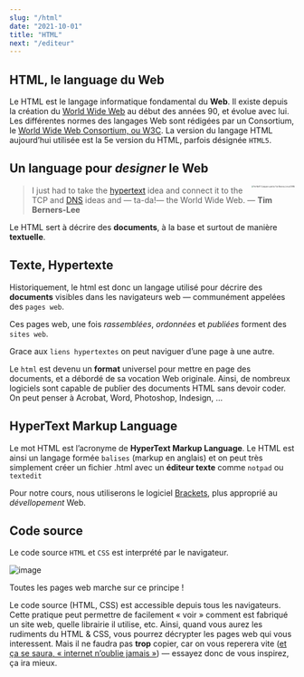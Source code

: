 ```yaml
---
slug: "/html"
date: "2021-10-01"
title: "HTML"
next: "/editeur"
---
```


## HTML, le language du Web

Le HTML est le langage informatique fondamental du **Web**. Il existe depuis la création du [World Wide Web](http://fr.wikipedia.org/wiki/World_Wide_Web) au début des années 90, et évolue avec lui. Les différentes normes des langages Web sont rédigées par un Consortium, le [World Wide Web Consortium, ou W3C](http://w3c.org/). La version du langage HTML aujourd’hui utilisée est la 5e version du HTML, parfois désignée `HTML5`. 

## Un language pour *designer* le Web

<img src="https://upload.wikimedia.org/wikipedia/commons/d/d1/First_Web_Server.jpg" alt="The NeXT Computer used by Tim Berners-Lee at CERN" style="zoom:20%; float:right;" />

> I just had to take the [hypertext](/glossaire/hypertexte) idea and connect it to the TCP and [DNS](/glossaire/dns) ideas and — ta-da!— the World Wide Web.
> ― **Tim Berners-Lee**

Le HTML sert à décrire des **documents**, à la base et surtout de manière **textuelle**.

## Texte, Hypertexte

Historiquement, le html est donc un langage utilisé pour décrire des **documents** visibles dans les navigateurs web — communément appelées des `pages web`.

Ces pages web, une fois *rassemblées*, *ordonnées* et *publiées* forment des `sites web`.

Grace aux `liens hypertextes` on peut naviguer d’une page à une autre.

Le `html` est devenu un **format** universel pour mettre en page des documents, et a débordé de sa vocation Web originale. Ainsi, de nombreux logiciels sont capable de publier des documents HTML sans devoir coder. On peut penser à Acrobat, Word, Photoshop, Indesign, …

## HyperText Markup Language

Le mot HTML est l’acronyme de **HyperText Markup Language**. Le HTML est ainsi un langage formée `balises` (markup en anglais) et on peut très simplement créer un fichier .html avec un **éditeur texte** comme `notpad` ou `textedit`

Pour notre cours, nous utiliserons le logiciel [Brackets](http://brackets.io/), plus approprié au *dévellopement* Web.

## Code source

Le code source `HTML` et `CSS` est interprété par le navigateur.

![image](http://esad-orleans.github.io/3dvg-web/images/html.source.png)

Toutes les pages web marche sur ce principe !

Le code source (HTML, CSS) est accessible depuis tous les navigateurs. Cette pratique peut permettre de facilement « voir » comment est fabriqué un site web, quelle librairie il utilise, etc. Ainsi, quand vous aurez les rudiments du HTML & CSS, vous pourrez décrypter les pages web qui vous interessent. Mais il ne faudra pas **trop** copier, car on vous reperera vite ([et ça se saura, « internet n’oublie jamais »](http://www.joelapompe.net/)) — essayez donc de vous inspirez, ça ira mieux.